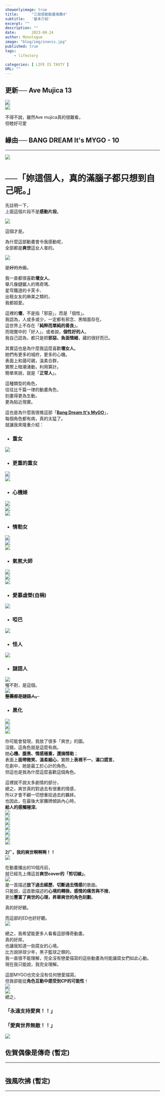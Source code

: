 ```yaml
---
showonlyimage: true
title:      "三部感動動畫推薦4"
subtitle:   '基本介紹'
excerpt: ""
description: ""
date:       2023-08-24
author: Monologue    
image: "blog/img/inanis.jpg"
published: true 
tags:
    - lifestory

categories: [ LIFE IS TASTY ]
URL: ""
---
```

## 更新── Ave Mujica 13
[![](/blog/soyo/mu01.gif)](https://www.youtube.com/watch?v=6umH5XQpXws&ab_channel=%E3%83%90%E3%83%B3%E3%83%89%E3%83%AA%E3%81%A1%E3%82%83%E3%82%93%E3%81%AD%E3%82%8B%E2%98%86)  
[![](/blog/soyo/mu02.gif)](https://www.youtube.com/watch?v=6umH5XQpXws&ab_channel=%E3%83%90%E3%83%B3%E3%83%89%E3%83%AA%E3%81%A1%E3%82%83%E3%82%93%E3%81%AD%E3%82%8B%E2%98%86)  
  
不得不說，雖然Ave mujica真的很難看，  
但睦好可愛
  
## 緣由── BANG DREAM It's MYGO - 10
---
[![](/blog/soyo/soyo(6).jpg)](https://www.youtube.com/watch?v=KMUOj1KWKgU&ab_channel=%E3%83%90%E3%83%B3%E3%83%89%E3%83%AA%E3%81%A1%E3%82%83%E3%82%93%E3%81%AD%E3%82%8B%E2%98%86) 
# ──「妳這個人，真的滿腦子都只想到自己呢。」  
  
先註明一下，  
上面這個片段不是**感動片段**。  
  
[![](/blog/soyo/soyo(56).jpg)](https://www.youtube.com/watch?v=QkG7tIGYgSw&ab_channel=%E3%83%90%E3%83%B3%E3%83%89%E3%83%AA%E3%81%A1%E3%82%83%E3%82%93%E3%81%AD%E3%82%8B%E2%98%86) 
  
這個才是。  
  
為什麼這部動畫會令我感動呢，  
全部都是**爽世**這女人害的。  
  
![](/blog/soyo/soyo(11).jpg)  
  
~~是好的方面~~。  
  
我一直都很喜歡**壞女人**。  
舉凡像鏈鋸人的瑪奇瑪、  
星穹鐵道的卡芙卡、  
出租女友的麻美之類的，  
我都超愛。  
  
這裡的**壞**，不是指「邪惡」，而是「個性」。  
我認為，人或多或少，一定都有邪念、黑暗面存在。  
這世界上不存在「**純粹而單純的善良**」。  
而現實中的「好人」，或者說，**個性好的人**，  
我自己認為，都只是把**邪惡、負面情緒**，藏的很好而已。  
  
其實這也是為什麼我這麼喜歡**壞女人**。  
她們有更多的城府，更多的心機。  
表面上和藹可親，溫柔合群，  
實際上暗潮湧動，利用算計。  
簡單來說，就是「**正常人**」。  
  
這種類型的角色，  
往往比千篇一律的動畫角色，  
刻畫得更為生動，  
更為貼近現實。  
  
這也是為什麼我很推這部「[**Bang Dream It's MyGO**](https://www.youtube.com/watch?v=WOrYBIYIwyk&list=PL12UaAf_xzfqYGkaq7fR0DpB6osiuNlYu&ab_channel=Muse%E6%9C%A8%E6%A3%89%E8%8A%B1-TW)」，  
每個角色都有病，真的太猛了。  
就讓我來隆重介紹：  
* ### 重女
![](/blog/soyo/soyo(2).jpg)  
* ### 更重的重女
![](/blog/soyo/soyo(8).jpg)  
![](/blog/soyo/soyo(9).jpg)  
* ### 心機婊
![](/blog/soyo/soyo(3).jpg)  
![](/blog/soyo/soyo(4).jpg)  
![](/blog/soyo/soyo(5).jpg)  
* ### 情勒女
![](/blog/soyo/soyo(16).jpg)  
![](/blog/soyo/soyo(18).jpg)  
![](/blog/soyo/soyo(73).jpg)  
* ### 氣氛大師
![](/blog/soyo/rikki(1).jpg)  
![](/blog/soyo/rikki(2).jpg)  
![](/blog/soyo/rikki(3).jpg)  
* ### 愛慕虛榮(自稱)
![](/blog/soyo/anon(1).jpg)  
* ### 啞巴
![](/blog/soyo/rou.jpg)  
* ### 怪人
![](/blog/soyo/cat.jpg)  
* ### 謎語人
![](/blog/soyo/what.jpg)  
喔不對，是這個。  
![](/blog/soyo/whole.jpg)  
~~**整團都是謎語人。**~~  
* ### 黑化
![](/blog/soyo/soyo(7).jpg)  
![](/blog/soyo/soyo(24).jpg)  
![](/blog/soyo/soyo(1).jpg)  
  
你可能會發現，我放了很多「爽世」的圖。  
沒錯，這角色就是這麼有病。  
她**心機、腹黑、情感極重，還搞情勒**；  
表面上**面帶微笑、溫柔細心**，實際上**表裡不一、滿口謊言**。  
在劇中，她是最工於心計的角色。  
但這也是我為什麼這麼喜歡這個角色。  
  
這裡就不說太多劇情的部分，  
總之，爽世真的對過去有很重的情感，  
所以才會不顧一切想重拾過去的羈絆。  
也因此，在最後大家攤牌傾訴內心時，  
**給人的感觸極深**。  
![](/blog/soyo/soyo(34).jpg)  
![](/blog/soyo/soyo(38).jpg)  
![](/blog/soyo/soyo(42).jpg)  
![](/blog/soyo/soyo(49).jpg)  
![](/blog/soyo/soyo(52).jpg)  
![](/blog/soyo/soyo(54).jpg)  
![](/blog/soyo/soyo(62).jpg)  
  
**2ㄏ，我的爽世啊啊啊！！**  
![](/blog/soyo/soyo(64).jpg)  
  
在動畫播出的10個月前，  
就已經先上傳這首**爽世cover的「剪切線」**。  
[![](http://img.youtube.com/vi/3fBftYWm8gY/maxresdefault.jpg)](https://www.youtube.com/watch?v=3fBftYWm8gY&ab_channel=MyGO%21%21%21%21%21)  
是一首描述**放下過去經歷、切斷過去情感**的歌曲。  
只能說，這首歌描述的**心境的轉換，感情的痛苦與不捨**，  
更加**豐富了爽世的心理，昇華爽世的角色刻劃**。  
  
真的好好聽。  
  
而這部的ED也好好聽。  
[![](http://img.youtube.com/vi/wuUZjdiUCj0/maxresdefault.jpg)](https://www.youtube.com/watch?v=wuUZjdiUCj0&t=3s&ab_channel=MyGO%21%21%21%21%21)  
  
總之，我希望能更多人看看這部傳奇動畫。  
真的好屌。  
也讓我知道一些腐女的心境。  
比方說排球少年，黑子籃球之類的。  
我一直很不能理解，完全沒有戀愛描寫的這些動畫為何能讓腐女們如此心動。  
現在我只能說，我完全理解。  
  
這部MYGO也完全沒有任何戀愛描寫。  
但我卻能從**角色互動中感受到CP的可能性**！  
![](/blog/soyo/soyo(32).jpg)  
![](/blog/soyo/anon(2).jpg)  
總之，  
  
### 「**永遠支持愛爽**！！」  

  
### 「**愛爽世界無敵**！！」  
![](/blog/soyo/soyo(71).jpg)  
  
## 佐賀偶像是傳奇 (暫定)
***
[![]()](https://www.youtube.com/watch?v=2_Vy3bfLwTI&ab_channel=%E4%BA%B2%E4%BA%B2%E5%B0%8F%E9%9B%A8F)
## 強風吹拂 (暫定)
***
[![]()]()




<!--more-->
